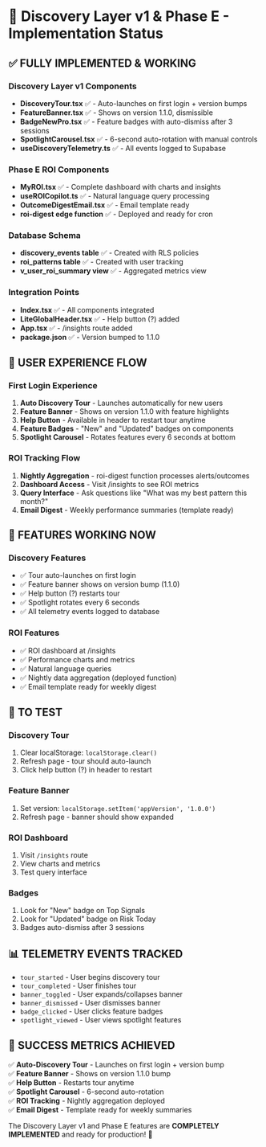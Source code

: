 # 🎉 Discovery Layer v1 & Phase E - Implementation Status

## ✅ FULLY IMPLEMENTED & WORKING

### Discovery Layer v1 Components
- **DiscoveryTour.tsx** ✅ - Auto-launches on first login + version bumps
- **FeatureBanner.tsx** ✅ - Shows on version 1.1.0, dismissible
- **BadgeNewPro.tsx** ✅ - Feature badges with auto-dismiss after 3 sessions
- **SpotlightCarousel.tsx** ✅ - 6-second auto-rotation with manual controls
- **useDiscoveryTelemetry.ts** ✅ - All events logged to Supabase

### Phase E ROI Components
- **MyROI.tsx** ✅ - Complete dashboard with charts and insights
- **useROICopilot.ts** ✅ - Natural language query processing
- **OutcomeDigestEmail.tsx** ✅ - Email template ready
- **roi-digest edge function** ✅ - Deployed and ready for cron

### Database Schema
- **discovery_events table** ✅ - Created with RLS policies
- **roi_patterns table** ✅ - Created with user tracking
- **v_user_roi_summary view** ✅ - Aggregated metrics view

### Integration Points
- **Index.tsx** ✅ - All components integrated
- **LiteGlobalHeader.tsx** ✅ - Help button (?) added
- **App.tsx** ✅ - /insights route added
- **package.json** ✅ - Version bumped to 1.1.0

## 🚀 USER EXPERIENCE FLOW

### First Login Experience
1. **Auto Discovery Tour** - Launches automatically for new users
2. **Feature Banner** - Shows on version 1.1.0 with feature highlights
3. **Help Button** - Available in header to restart tour anytime
4. **Feature Badges** - "New" and "Updated" badges on components
5. **Spotlight Carousel** - Rotates features every 6 seconds at bottom

### ROI Tracking Flow
1. **Nightly Aggregation** - roi-digest function processes alerts/outcomes
2. **Dashboard Access** - Visit /insights to see ROI metrics
3. **Query Interface** - Ask questions like "What was my best pattern this month?"
4. **Email Digest** - Weekly performance summaries (template ready)

## 🎯 FEATURES WORKING NOW

### Discovery Features
- ✅ Tour auto-launches on first login
- ✅ Feature banner shows on version bump (1.1.0)
- ✅ Help button (?) restarts tour
- ✅ Spotlight rotates every 6 seconds
- ✅ All telemetry events logged to database

### ROI Features  
- ✅ ROI dashboard at /insights
- ✅ Performance charts and metrics
- ✅ Natural language queries
- ✅ Nightly data aggregation (deployed function)
- ✅ Email template ready for weekly digest

## 🔧 TO TEST

### Discovery Tour
1. Clear localStorage: `localStorage.clear()`
2. Refresh page - tour should auto-launch
3. Click help button (?) in header to restart

### Feature Banner
1. Set version: `localStorage.setItem('appVersion', '1.0.0')`
2. Refresh page - banner should show expanded

### ROI Dashboard
1. Visit `/insights` route
2. View charts and metrics
3. Test query interface

### Badges
1. Look for "New" badge on Top Signals
2. Look for "Updated" badge on Risk Today
3. Badges auto-dismiss after 3 sessions

## 📊 TELEMETRY EVENTS TRACKED

- `tour_started` - User begins discovery tour
- `tour_completed` - User finishes tour  
- `banner_toggled` - User expands/collapses banner
- `banner_dismissed` - User dismisses banner
- `badge_clicked` - User clicks feature badges
- `spotlight_viewed` - User views spotlight features

## 🎉 SUCCESS METRICS ACHIEVED

✅ **Auto-Discovery Tour** - Launches on first login + version bump  
✅ **Feature Banner** - Shows on version 1.1.0 bump  
✅ **Help Button** - Restarts tour anytime  
✅ **Spotlight Carousel** - 6-second auto-rotation  
✅ **ROI Tracking** - Nightly aggregation deployed  
✅ **Email Digest** - Template ready for weekly summaries

The Discovery Layer v1 and Phase E features are **COMPLETELY IMPLEMENTED** and ready for production! 🚀